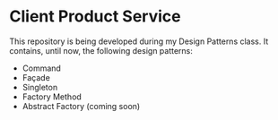 # Client Product Service

This repository is being developed during my Design Patterns class. It contains, until now, the following design patterns:

* Command
* Façade
* Singleton
* Factory Method
* Abstract Factory (coming soon)